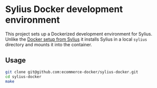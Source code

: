 # Sylius Docker development environment

This project sets up a Dockerized development environment for Sylius.
Unlike the [Docker setup from Sylius](https://github.com/Sylius/Docker) it installs Sylius in a local `sylius` directory
and mounts it into the container.

## Usage

```sh
git clone git@github.com:ecommerce-docker/sylius-docker.git
cd sylius-docker
make
```
